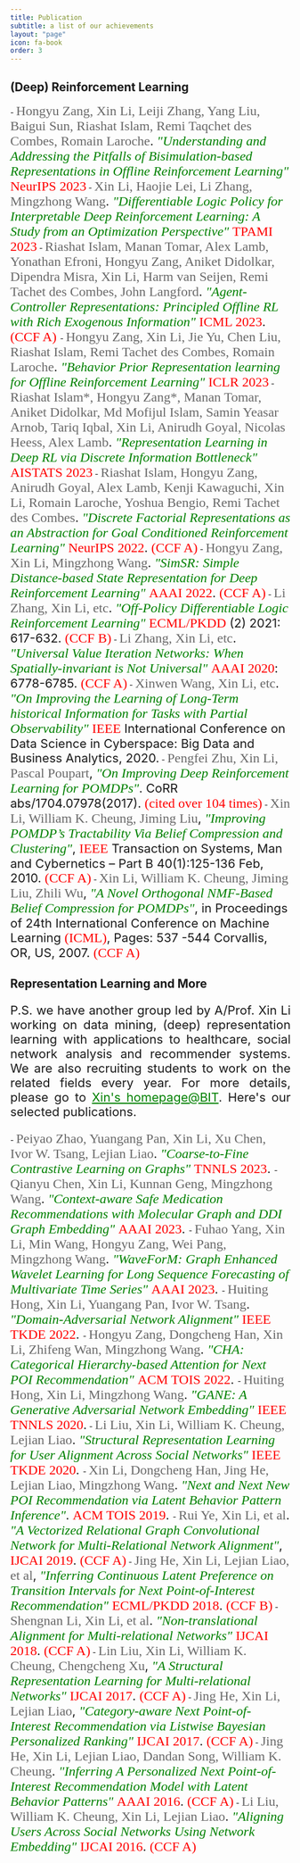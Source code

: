 ```yaml
---
title: Publication
subtitle: a list of our achievements
layout: "page"
icon: fa-book
order: 3
---
```


## (Deep) Reinforcement Learning
<p></p>
- <a style="text-align:justify; font-size: 22px;"><font size="5" color="#696969" face="黑体">Hongyu Zang, Xin Li, Leiji Zhang,  Yang Liu, Baigui Sun, Riashat Islam, Remi Taqchet des Combes, Romain Laroche</font>. <font size="5" color="green" face="黑体"><i>"Understanding and Addressing the Pitfalls of Bisimulation-based Representations in Offline Reinforcement Learning"</i></font> <font size="5" color="red" face="黑体">NeurIPS 2023</font></a >
- <a style="text-align:justify; font-size: 22px;"><font size="5" color="#696969" face="黑体">Xin Li, Haojie Lei, Li Zhang, Mingzhong Wang</font>. <font size="5" color="green" face="黑体"><i>"Differentiable Logic Policy for Interpretable Deep Reinforcement Learning: A Study from an Optimization Perspective"</i></font> <font size="5" color="red" face="黑体">TPAMI 2023</font></a >
- <a style="text-align:justify; font-size: 22px;"><font size="5" color="#696969" face="黑体">Riashat Islam, Manan Tomar, Alex Lamb, Yonathan Efroni, Hongyu Zang, Aniket Didolkar, Dipendra Misra, Xin Li, Harm van Seijen, Remi Tachet des Combes, John Langford</font>. <font size="5" color="green" face="黑体"><i>"Agent-Controller Representations: Principled Offline RL with Rich Exogenous Information"</i></font> <font size="5" color="red" face="黑体">ICML 2023</font>. <font size="5" color="red" face="黑体">(CCF A)</font> </a>
- <a style="text-align:justify; font-size: 22px;"><font size="5" color="#696969" face="黑体">Hongyu Zang, Xin Li, Jie Yu, Chen Liu, Riashat Islam, Remi Tachet des Combes, Romain Laroche</font>. <font size="5" color="green" face="黑体"><i>"Behavior Prior Representation learning for Offline Reinforcement Learning"</i></font> <font size="5" color="red" face="黑体">ICLR 2023</font></a>
- <a style="text-align:justify; font-size: 22px;"><font size="5" color="#696969" face="黑体">Riashat Islam*, Hongyu Zang*, Manan Tomar, Aniket Didolkar, Md Mofijul Islam, Samin Yeasar Arnob, Tariq Iqbal, Xin Li, Anirudh Goyal, Nicolas Heess, Alex Lamb</font>. <font size="5" color="green" face="黑体"><i>"Representation Learning in Deep RL via Discrete Information Bottleneck"</i></font> <font size="5" color="red" face="黑体">AISTATS 2023</font></a>
- <a style="text-align:justify; font-size: 22px;"><font size="5" color="#696969" face="黑体">Riashat Islam, Hongyu Zang, Anirudh Goyal, Alex Lamb, Kenji Kawaguchi, Xin Li, Romain Laroche, Yoshua Bengio, Remi Tachet des Combes</font>. <font size="5" color="green" face="黑体"><i>"Discrete Factorial Representations as an Abstraction for Goal Conditioned Reinforcement Learning"</i></font> <font size="5" color="red" face="黑体">NeurIPS 2022</font>. <font size="5" color="red" face="黑体">(CCF A)</font></a>
- <a style="text-align:justify; font-size: 22px;"><font size="5" color="#696969" face="黑体">Hongyu Zang, Xin Li, Mingzhong Wang</font>. <font size="5" color="green" face="黑体"><i>"SimSR: Simple Distance-based State Representation for Deep Reinforcement Learning"</i></font> <font size="5" color="red" face="黑体">AAAI 2022</font>. <font size="5" color="red" face="黑体">(CCF A)</font></a>
- <a style="text-align:justify; font-size: 22px;"><font size="5" color="#696969" face="黑体">Li Zhang, Xin Li, etc</font>. <font size="5" color="green" face="黑体"><i>"Off-Policy Differentiable Logic Reinforcement Learning"</i></font> <font size="5" color="red" face="黑体">ECML/PKDD</font> (2) 2021: 617-632. <font size="5" color="red" face="黑体">(CCF B)</font></a>
- <a style="text-align:justify; font-size: 22px;"><font size="5" color="#696969" face="黑体">Li Zhang, Xin Li, etc</font>. <font size="5" color="green" face="黑体"><i>"Universal Value Iteration Networks: When Spatially-invariant is Not Universal"</i></font> <font size="5" color="red" face="黑体">AAAI 2020</font>: 6778-6785. <font size="5" color="red" face="黑体">(CCF A)</font></a>
- <a style="text-align:justify; font-size: 22px;"><font size="5" color="#696969" face="黑体">Xinwen Wang, Xin Li, etc</font>. <font size="5" color="green" face="黑体"><i>"On Improving the Learning of Long-Term historical Information for Tasks with Partial Observability"</i></font> <font size="5" color="red" face="黑体">IEEE</font> International Conference on Data Science in Cyberspace: Big Data and Business Analytics, 2020.</a>
- <a style="text-align:justify; font-size: 22px;"><font size="5" color="#696969" face="黑体">Pengfei Zhu, Xin Li, Pascal Poupart</font>, <font size="5" color="green" face="黑体"><i>"On Improving Deep Reinforcement Learning for POMDPs"</i></font>. CoRR abs/1704.07978(2017). <font size="5" color="red" face="黑体">(cited over 104 times)</font></a>
- <a style="text-align:justify; font-size: 22px;"><font size="5" color="#696969" face="黑体">Xin Li, William K. Cheung, Jiming Liu</font>, <font size="5" color="green" face="黑体"><i>"Improving POMDP’s Tractability Via Belief Compression and Clustering"</i></font>, <font size="5" color="red" face="黑体">IEEE</font> Transaction on Systems, Man and Cybernetics – Part B 40(1):125-136 Feb, 2010. <font size="5" color="red" face="黑体">(CCF A)</font></a>
- <a style="text-align:justify; font-size: 22px;"><font size="5" color="#696969" face="黑体">Xin Li, William K. Cheung, Jiming Liu, Zhili Wu</font>, <font size="5" color="green" face="黑体"><i>"A Novel Orthogonal NMF-Based Belief Compression for POMDPs"</i></font>, in Proceedings of 24th International Conference on Machine Learning <font size="5" color="red" face="黑体">(ICML)</font>, Pages: 537 -544 Corvallis, OR, US, 2007. <font size="5" color="red" face="黑体">(CCF A)</font> </a>

<br>


## Representation Learning and More
<p></p>
<p style="text-align:justify; font-size:22px">P.S. we have another group led by A/Prof. Xin Li working on data mining, (deep) representation learning with applications to healthcare, social network analysis and recommender systems. We are also recruiting students to work on the related fields every year. For more details, please go to <a href="http://cs.bit.edu.cn/szdw/jsml/js/lixin/index.htm" style="color: green;"> Xin's homepage@BIT</a>.  Here's our selected publications. </p>
 - <a style="text-align:justify; font-size: 22px;"><font size="5" color="#696969" face="黑体">Peiyao Zhao, Yuangang Pan, Xin Li, Xu Chen, Ivor W. Tsang, Lejian Liao</font>. <font size="5" color="green" face="黑体"><i>"Coarse-to-Fine Contrastive Learning on Graphs"</i></font> <font size="5" color="red" face="黑体">TNNLS 2023</font>. </a >
- <a style="text-align:justify; font-size: 22px;"><font size="5" color="#696969" face="黑体">Qianyu Chen, Xin Li, Kunnan Geng, Mingzhong Wang</font>. <font size="5" color="green" face="黑体"><i>"Context-aware Safe Medication Recommendations with Molecular Graph and DDI Graph Embedding"</i></font> <font size="5" color="red" face="黑体">AAAI 2023</font>. </a>
- <a style="text-align:justify; font-size: 22px;"><font size="5" color="#696969" face="黑体">Fuhao Yang, Xin Li, Min Wang, Hongyu Zang, Wei Pang, Mingzhong Wang</font>. <font size="5" color="green" face="黑体"><i>"WaveForM: Graph Enhanced Wavelet Learning for Long Sequence Forecasting of Multivariate Time Series"</i></font> <font size="5" color="red" face="黑体">AAAI 2023</font>. </a>
- <a style="text-align:justify; font-size: 22px;"><font size="5" color="#696969" face="黑体">Huiting Hong, Xin Li, Yuangang Pan, Ivor W. Tsang</font>. <font size="5" color="green" face="黑体"><i>"Domain-Adversarial Network Alignment"</i></font> <font size="5" color="red" face="黑体">IEEE TKDE 2022</font>. </a>
- <a style="text-align:justify; font-size: 22px;"><font size="5" color="#696969" face="黑体">Hongyu Zang, Dongcheng Han, Xin Li, Zhifeng Wan, Mingzhong Wang</font>. <font size="5" color="green" face="黑体"><i>"CHA: Categorical Hierarchy-based Attention for Next POI Recommendation"</i></font> <font size="5" color="red" face="黑体">ACM TOIS 2022</font>. </a>
- <a style="text-align:justify; font-size: 22px;"><font size="5" color="#696969" face="黑体">Huiting Hong, Xin Li, Mingzhong Wang</font>. <font size="5" color="green" face="黑体"><i>"GANE: A Generative Adversarial Network Embedding"</i></font> <font size="5" color="red" face="黑体">IEEE TNNLS 2020</font>.</a>
- <a style="text-align:justify; font-size: 22px;"><font size="5" color="#696969" face="黑体">Li Liu, Xin Li, William K. Cheung, Lejian Liao</font>. <font size="5" color="green" face="黑体"><i>"Structural Representation Learning for User Alignment Across Social Networks"</i></font> <font size="5" color="red" face="黑体">IEEE TKDE 2020</font>. </a>
- <a style="text-align:justify; font-size: 22px;"><font size="5" color="#696969" face="黑体">Xin Li, Dongcheng Han, Jing He, Lejian Liao, Mingzhong Wang</font>. <font size="5" color="green" face="黑体"><i>"Next and Next New POI Recommendation via Latent Behavior Pattern Inference"</i></font>. <font size="5" color="red" face="黑体">ACM TOIS 2019</font>. </a>
- <a style="text-align:justify; font-size: 22px;"><font size="5" color="#696969" face="黑体">Rui Ye, Xin Li, et al</font>. <font size="5" color="green" face="黑体"><i>"A Vectorized Relational Graph Convolutional Network for Multi-Relational Network Alignment"</i></font>, <font size="5" color="red" face="黑体">IJCAI 2019</font>. <font size="5" color="red" face="黑体">(CCF A)</font></a>
- <a style="text-align:justify; font-size: 22px;"><font size="5" color="#696969" face="黑体">Jing He, Xin Li, Lejian Liao, et al</font>, <font size="5" color="green" face="黑体"><i>"Inferring Continuous Latent Preference on Transition Intervals for Next Point-of-Interest Recommendation"</i></font> <font size="5" color="red" face="黑体">ECML/PKDD 2018</font>. <font size="5" color="red" face="黑体">(CCF B)</font></a>
- <a style="text-align:justify; font-size: 22px;"><font size="5" color="#696969" face="黑体">Shengnan Li, Xin Li, et al</font>. <font size="5" color="green" face="黑体"><i>"Non-translational Alignment for Multi-relational Networks"</i></font> <font size="5" color="red" face="黑体">IJCAI 2018</font>. <font size="5" color="red" face="黑体">(CCF A)</font></a>
- <a style="text-align:justify; font-size: 22px;"><font size="5" color="#696969" face="黑体">Lin Liu, Xin Li, William K. Cheung, Chengcheng Xu</font>, <font size="5" color="green" face="黑体"><i>"A Structural Representation Learning for Multi-relational Networks"</i></font> <font size="5" color="red" face="黑体">IJCAI 2017</font>. <font size="5" color="red" face="黑体">(CCF A)</font></a>
- <a style="text-align:justify; font-size: 22px;"><font size="5" color="#696969" face="黑体">Jing He, Xin Li, Lejian Liao</font>, <font size="5" color="green" face="黑体"><i>"Category-aware Next Point-of-Interest Recommendation via Listwise Bayesian Personalized Ranking"</i></font> <font size="5" color="red" face="黑体">IJCAI 2017</font>. <font size="5" color="red" face="黑体">(CCF A)</font></a>
- <a style="text-align:justify; font-size: 22px;"><font size="5" color="#696969" face="黑体">Jing He, Xin Li, Lejian Liao, Dandan Song, William K. Cheung</font>. <font size="5" color="green" face="黑体"><i>"Inferring A Personalized Next Point-of-Interest Recommendation Model with Latent Behavior Patterns"</i></font> <font size="5" color="red" face="黑体">AAAI 2016</font>. <font size="5" color="red" face="黑体">(CCF A)</font></a>
- <a style="text-align:justify; font-size: 22px;"><font size="5" color="#696969" face="黑体">Li Liu, William K. Cheung, Xin Li, Lejian Liao</font>. <font size="5" color="green" face="黑体"><i>"Aligning Users Across Social Networks Using Network Embedding"</i></font> <font size="5" color="red" face="黑体">IJCAI 2016</font>. <font size="5" color="red" face="黑体">(CCF A)</font></a>



